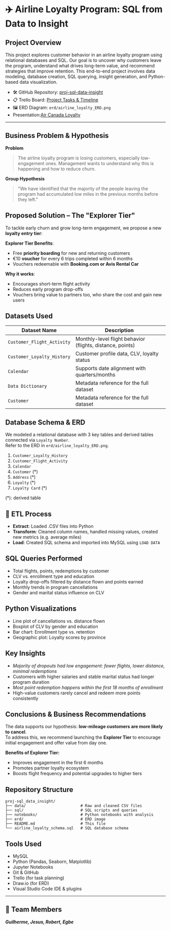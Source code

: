 
# ✈️ Airline Loyalty Program: SQL from Data to Insight

##  Project Overview

This project explores customer behavior in an airline loyalty program using relational databases and SQL. Our goal is to uncover why customers leave the program, understand what drives long-term value, and recommend strategies that improve retention. This end-to-end project involves data modeling, database creation, SQL querying, insight generation, and Python-based data visualization.

- 🛠 GitHub Repository: [proj-sql-data-insight](https://github.com/Ironhack-DA-Course/proj-sql-data-insight)
- 📋 Trello Board: [Project Tasks & Timeline](https://trello.com/invite/b/6862cd04ae8d9f159eaf33e0/ATTI18f392f79ff5bd69e44eaf450742b66229C7C8D7/airline-canadaroyalty) 
- 🖼 ERD Diagram: `erd/airline_loyalty_ERD.png`
- Presentation:[Air Canada Loyalty](https://docs.google.com/presentation/d/1Hqo7kqqzuMMcIIki_kKuiHLjNlK-uO-ejXNlIs0ey2Q/edit?usp=sharing) 

---

##  Business Problem & Hypothesis

**Problem**  
> The airline loyalty program is losing customers, especially low-engagement ones. Management wants to understand why this is happening and how to reduce churn.

**Group Hypothesis**  
> "We have identified that the majority of the people leaving the program had accumulated low miles in the previous months before they left."



##  Proposed Solution – The "Explorer Tier"

To tackle early churn and grow long-term engagement, we propose a new **loyalty entry tier**:

 **Explorer Tier Benefits**:
- Free **priority boarding** for new and returning customers
- €10 **voucher** for every 6 trips completed within 6 months
- Vouchers redeemable with **Booking.com or Avis Rental Car**

 **Why it works**:
- Encourages short-term flight activity
- Reduces early program drop-offs
- Vouchers bring value to partners too, who share the cost and gain new users



##  Datasets Used

| Dataset Name                | Description |
|----------------------------|-------------|
| `Customer_Flight_Activity` | Monthly-level flight behavior (flights, distance, points) |
| `Customer_Loyalty_History` | Customer profile data, CLV, loyalty status |
| `Calendar`                 | Supports date alignment with quarters/months |
| `Data Dictionary`          | Metadata reference for the full dataset |
| `Customer`                 | Metadata reference for the full dataset |




##  Database Schema & ERD

We modeled a relational database with 3 key tables and derived tables connected via `Loyalty Number`.  
Refer to the ERD in `erd/airline_loyalty_ERD.png`. 

1. `Customer_Loyalty_History`   
2. `Customer_Flight_Activity`  
3. `Calendar`
4. `Customer` (*)
5. `Address`  (*)  
6. `Loyalty`  (*)
7. `Loyalty Card` (*)

(*): derived table


## 🔄 ETL Process

- **Extract**: Loaded .CSV files into Python
- **Transform**: Cleaned column names, handled missing values, created new metrics (e.g. average miles)
- **Load**: Created SQL schema and imported into MySQL using `LOAD DATA`



##  SQL Queries Performed

- Total flights, points, redemptions by customer
- CLV vs. enrollment type and education
- Loyalty drop-offs filtered by distance flown and points earned
- Monthly trends in program cancellations
- Gender and marital status influence on CLV



##  Python Visualizations

-  Line plot of cancellations vs. distance flown
-  Boxplot of CLV by gender and education
-  Bar chart: Enrollment type vs. retention
-  Geographic plot: Loyalty scores by province



##  Key Insights

- *Majority of dropouts had low engagement: fewer flights, lower distance, minimal redemptions*
- Customers with higher salaries and stable marital status had longer program duration
- *Most point redemption happens within the first 18 months of enrollment*
- High-value customers rarely cancel and redeem more points consistently



##  Conclusions & Business Recommendations

The data supports our hypothesis: **low-mileage customers are more likely to cancel**.  
To address this, we recommend launching the **Explorer Tier** to encourage initial engagement and offer value from day one.

**Benefits of Explorer Tier:**
- Improves engagement in the first 6 months
- Promotes partner loyalty ecosystem
- Boosts flight frequency and potential upgrades to higher tiers



##  Repository Structure

```
proj-sql_data_insight/
├── data/                        # Raw and cleaned CSV files
├── sql/                         # SQL scripts and queries
├── notebooks/                   # Python notebooks with analysis
├── erd/                         # ERD image
├── README.md                    # This file
└── airline_loyalty_schema.sql   # SQL database schema
```



##  Tools Used

- MySQL  
- Python (Pandas, Seaborn, Matplotlib)  
- Jupyter Notebooks  
- Git & GitHub  
- Trello (for task planning)  
- Draw.io (for ERD)
- Visual Studio Code IDE & plugins
---

## 👥 Team Members
 __*Guilherme, Jesus, Robert, Egbe*__

